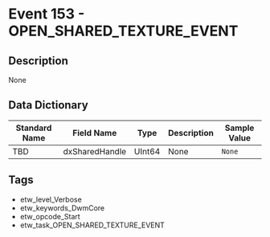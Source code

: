 # Event 153 - OPEN_SHARED_TEXTURE_EVENT

## Description
None

## Data Dictionary
|Standard Name|Field Name|Type|Description|Sample Value|
|---|---|---|---|---|
|TBD|dxSharedHandle|UInt64|None|`None`|

## Tags
* etw_level_Verbose
* etw_keywords_DwmCore
* etw_opcode_Start
* etw_task_OPEN_SHARED_TEXTURE_EVENT